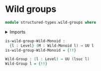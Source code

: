 # Wild groups

```agda
module structured-types.wild-groups where
```

<details><summary>Imports</summary>

```agda
open import foundation.binary-equivalences
open import foundation.dependent-pair-types
open import foundation.universe-levels

open import structured-types.wild-monoids
```

</details>

```agda
is-wild-group-Wild-Monoid :
  {l : Level} (M : Wild-Monoid l) → UU l
is-wild-group-Wild-Monoid = {!!}

Wild-Group : (l : Level) → UU (lsuc l)
Wild-Group l = {!!}
```
